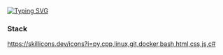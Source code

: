 <a href="https://git.io/typing-svg"><img src="https://readme-typing-svg.demolab.com?font=Fira+Code&duration=2500&pause=50&color=33F74E&background=03030300&center=true&vCenter=true&multiline=true&width=435&height=75&lines=Hi+there;It's+magaoutside" alt="Typing SVG" /></a>

### Stack
https://skillicons.dev/icons?i=py,cpp,linux,git,docker,bash,html,css,js,c#
